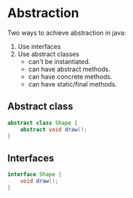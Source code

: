 # Abstraction

Two ways to achieve abstraction in java:

1. Use interfaces
2. Use abstract classes
   - can't be instantiated.
   - can have abstract methods.
   - can have concrete methods.
   - can have static/final methods.

## Abstract class

```java
abstract class Shape {
    abstract void draw();
}
```

## Interfaces

```java
interface Shape {
    void draw();
}
```
